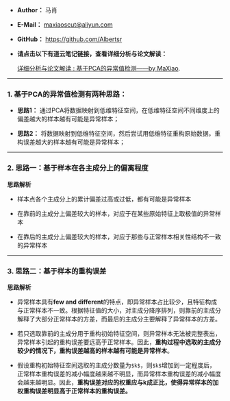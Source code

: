 - **Author：** 马肖

- **E-Mail：** maxiaoscut@aliyun.com

- **GitHub：**  https://github.com/Albertsr

- **请点击以下有道云笔记链接，查看详细分析与论文解读：**

  [详细分析与论文解读 : 基于PCA的异常值检测——by MaXiao](http://note.youdao.com/noteshare?id=1ed243124672faf551db23f651161b37&sub=6470C23BA9B540E2B3CAC75FD25642CA).

---

### 1. 基于PCA的异常值检测有两种思路：

- **思路1：** 通过PCA将数据映射到低维特征空间，在低维特征空间不同维度上的偏差越大的样本越有可能是异常样本；

- **思路2：** 将数据映射到低维特征空间，然后尝试用低维特征重构原始数据，重构误差越大的样本越有可能是异常样本；

---

### 2. 思路一：基于样本在各主成分上的偏离程度

**思路解析**
- 样本点各个主成分上的累计偏差过高或过低，都有可能是异常样本

- 在靠前的主成分上偏差较大的样本，对应于在某些原始特征上取极值的异常样本

- 在靠后的主成分上偏差较大的样本，对应于那些与正常样本相关性结构不一致的异常样本

---

### 3. 思路二：基于样本的重构误差

**思路解析**

- 异常样本具有**few and different**的特点，即异常样本占比较少，且特征构成与正常样本不一致。根据特征值的大小，对主成分降序排列，则靠前的主成分解释了大部分正常样本的方差，而最后的主成分主要解释了异常样本的方差。


- 若只选取靠前的主成分用于重构初始特征空间，则异常样本无法被完整表出，异常样本引起的重构误差要远高于正常样本。因此，**重构过程中选取的主成分较少的情况下，重构误差越高的样本越有可能是异常样本**。

- 假设重构初始特征空间选取的主成分数量为`$k$`，则`$k$`增加到一定程度后，
正常样本重构误差的减小幅度越来越不明显，而异常样本重构误差的减小幅度会越来越明显。因此，**重构误差对应的权重应与k成正比，使得异常样本的加权重构误差明显高于正常样本的重构误差。**
